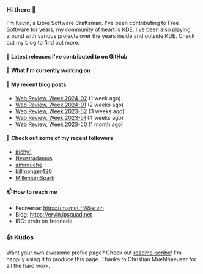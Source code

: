 ### Hi there 👋

I'm Kevin, a Libre Software Craftsman. I've been contributing to Free Software for years,
my community of heart is [KDE](https://kde.org). I've been also playing around with various
projects over the years inside and outside KDE. Check out my blog to find out more.

#### 🔭 Latest releases I've contributed to on GitHub


#### 🌱 What I'm currently working on


#### 📜 My recent blog posts

- [Web Review, Week 2024-02](https://ervin.ipsquad.net/blog/2024/01/12/web-review-week-2024-02/) (1 week ago)
- [Web Review, Week 2024-01](https://ervin.ipsquad.net/blog/2024/01/05/web-review-week-2024-01/) (2 weeks ago)
- [Web Review, Week 2023-52](https://ervin.ipsquad.net/blog/2023/12/29/web-review-week-2023-52/) (3 weeks ago)
- [Web Review, Week 2023-51](https://ervin.ipsquad.net/blog/2023/12/22/web-review-week-2023-51/) (4 weeks ago)
- [Web Review, Week 2023-50](https://ervin.ipsquad.net/blog/2023/12/15/web-review-week-2023-50/) (1 month ago)

#### 👯 Check out some of my recent followers

- [jrichy1](https://github.com/jrichy1)
- [Neustradamus](https://github.com/Neustradamus)
- [amirouche](https://github.com/amirouche)
- [killmonger420](https://github.com/killmonger420)
- [MilleniumSpark](https://github.com/MilleniumSpark)

#### 📫 How to reach me

- Fediverse: https://mamot.fr/@ervin
- Blog: https://ervin.ipsquad.net
- IRC: ervin on freenode

### 👍 Kudos

Want your own awesome profile page? Check out [readme-scribe](https://github.com/muesli/readme-scribe)!
I'm happily using it to produce this page. Thanks to Christian Muehlhaeuser for all the hard work.

